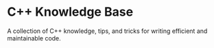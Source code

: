 # C++ Knowledge Base
A collection of C++ knowledge, tips, and tricks for writing efficient and maintainable code.
